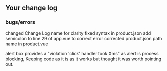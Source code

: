 ## Your change log

### bugs/errors

changed Change Log name for clarity
fixed syntax in product.json
add semicolon to line 29 of app.vue to correct error
corrected product.json path name in product.vue

alert box provides a "violation 'click' handler took Xms" as alert is process blocking, Keeping code as it is as it works but thought it was worth pointing out.
